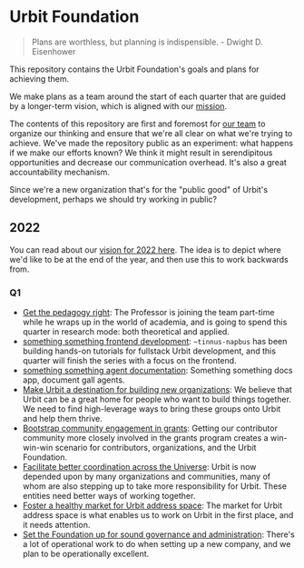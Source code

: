 # Urbit Foundation

> Plans are worthless, but planning is indispensible. - Dwight D. Eisenhower

This repository contains the Urbit Foundation's goals and plans for achieving
them.

We make plans as a team around the start of each quarter that are guided by a
longer-term vision, which is aligned with our [mission](mission.md). 

The contents of this repository are first and foremost for [our team](team.md)
to organize our thinking and ensure that we're all clear on what we're trying to
achieve. We've made the repository public as an experiment: what happens if we
make our efforts known? We think it might result in serendipitous opportunities
and decrease our communication overhead. It's also a great accountability
mechanism. 

Since we're a new organization that's for the "public good" of Urbit's
development, perhaps we should try working in public? 

## 2022

You can read about our [vision for 2022 here](2022/vision.md). The idea is to
depict where we'd like to be at the end of the year, and then use this to work
backwards from.

### Q1

- [Get the pedagogy right](2022/q1/dx-pedagogy.md): The Professor is joining the
  team part-time while he wraps up in the world of academia, and is going to
  spend this quarter in research mode: both theoretical and applied.
- [something something frontend development](TODO): `~tinnus-napbus` has been
  building hands-on tutorials for fullstack Urbit development, and this quarter
  will finish the series with a focus on the frontend.
- [something something agent documentation](TODO): Something something docs app,
  document gall agents.
- [Make Urbit a destination for building new
  organizations](2022/q1/combine-destination.md): We believe that Urbit can be a
  great home for people who want to build things together. We need to find
  high-leverage ways to bring these groups onto Urbit and help them thrive.
- [Bootstrap community engagement in
  grants](2022/q1/grants-community-engagement.md): Getting our contributor
  community more closely involved in the grants program creates a win-win-win
  scenario for contributors, organizations, and the Urbit Foundation.
- [Facilitate better coordination across the
  Universe](2022/q1/exec-better-coordination.md): Urbit is now depended upon by
  many organizations and communities, many of whom are also stepping up to take
  more responsibility for Urbit. These entities need better ways of working
  together.
- [Foster a healthy market for Urbit address
  space](2022/q1/exec-healthy-market.md): The market for Urbit address space is
  what enables us to work on Urbit in the first place, and it needs attention.
- [Set the Foundation up for sound governance and
  administration](2022/q1/exec-sound-operations.md): There's a lot of
  operational work to do when setting up a new company, and we plan to be
  operationally excellent.
